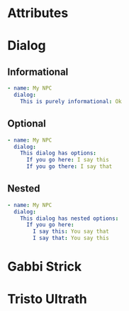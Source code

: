 # Attributes

# Dialog

## Informational
```yaml
- name: My NPC
  dialog:
    This is purely informational: Ok
```

## Optional

```yaml
- name: My NPC
  dialog:
    This dialog has options:
      If you go here: I say this
      If you go there: I say that
```

## Nested

```yaml
- name: My NPC
  dialog:
    This dialog has nested options:
      If you go here:
        I say this: You say that
        I say that: You say this
```

# Gabbi Strick
# Tristo Ultrath
